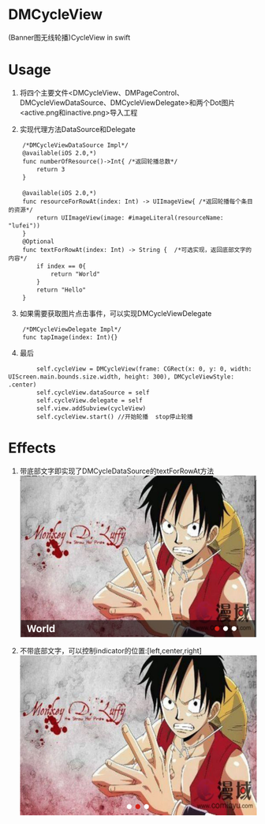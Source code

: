 # DMCycleView
(Banner图无线轮播)CycleView in swift

# Usage
1. 将四个主要文件<DMCycleView、DMPageControl、DMCycleViewDataSource、DMCycleViewDelegate>和两个Dot图片<active.png和inactive.png>导入工程

2. 实现代理方法DataSource和Delegate
```
    /*DMCycleViewDataSource Impl*/
    @available(iOS 2.0,*)
    func numberOfResource()->Int{ /*返回轮播总数*/
        return 3
    }
    
    @available(iOS 2.0,*)
    func resourceForRowAt(index: Int) -> UIImageView{ /*返回轮播每个条目的资源*/
        return UIImageView(image: #imageLiteral(resourceName: "lufei"))
    }
    @Optional
    func textForRowAt(index: Int) -> String {  /*可选实现，返回底部文字的内容*/
        if index == 0{
            return "World"
        }
        return "Hello"
    }

```

3. 如果需要获取图片点击事件，可以实现DMCycleViewDelegate
```
    /*DMCycleViewDelegate Impl*/
    func tapImage(index: Int){}
```

4. 最后
```
        self.cycleView = DMCycleView(frame: CGRect(x: 0, y: 0, width: UIScreen.main.bounds.size.width, height: 300), DMCycleViewStyle: .center)
        self.cycleView.dataSource = self
        self.cycleView.delegate = self
        self.view.addSubview(cycleView)
        self.cycleView.start() //开始轮播  stop停止轮播
```
# Effects
1. 带底部文字即实现了DMCycleDataSource的textForRowAt方法
![image](https://github.com/LuckyCandy/DMCycleView/blob/master/effects.png)

2. 不带底部文字，可以控制indicator的位置:[left,center,right]
![image](https://github.com/LuckyCandy/DMCycleView/blob/master/effects1.png)
